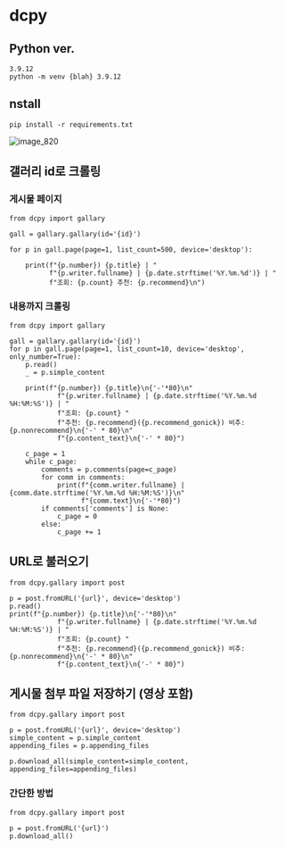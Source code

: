 # dcpy

## Python ver.
    3.9.12
    python -m venv {blah} 3.9.12

## nstall
    pip install -r requirements.txt
![image_820](https://user-images.githubusercontent.com/102517971/160980926-e1a60e63-9b58-4e39-a344-416803259406.png)
    
## 갤러리 id로 크롤링
### 게시물 페이지
    from dcpy import gallary
    
    gall = gallary.gallary(id='{id}')

    for p in gall.page(page=1, list_count=500, device='desktop'):

        print(f"{p.number}) {p.title} | "
              f"{p.writer.fullname} | {p.date.strftime('%Y.%m.%d')} | "
              f"조회: {p.count} 추천: {p.recommend}\n")

### 내용까지 크롤링
    from dcpy import gallary
    
    gall = gallary.gallary(id='{id}')
    for p in gall.page(page=1, list_count=10, device='desktop', only_number=True):
        p.read()
        _ = p.simple_content

        print(f"{p.number}) {p.title}\n{'-'*80}\n"
                f"{p.writer.fullname} | {p.date.strftime('%Y.%m.%d %H:%M:%S')} | "
                f"조회: {p.count} "
                f"추천: {p.recommend}({p.recommend_gonick}) 비추: {p.nonrecommend}\n{'-' * 80}\n"
                f"{p.content_text}\n{'-' * 80}")

        c_page = 1
        while c_page:
            comments = p.comments(page=c_page)
            for comm in comments:
                print(f"{comm.writer.fullname} | {comm.date.strftime('%Y.%m.%d %H:%M:%S')}\n"
                      f"{comm.text}\n{'-'*80}")
            if comments['comments'] is None:
                c_page = 0
            else:
                c_page += 1

## URL로 불러오기
    from dcpy.gallary import post
    
    p = post.fromURL('{url}', device='desktop')
    p.read()
    print(f"{p.number}) {p.title}\n{'-'*80}\n"
                f"{p.writer.fullname} | {p.date.strftime('%Y.%m.%d %H:%M:%S')} | "
                f"조회: {p.count} "
                f"추천: {p.recommend}({p.recommend_gonick}) 비추: {p.nonrecommend}\n{'-' * 80}\n"
                f"{p.content_text}\n{'-' * 80}")
    
## 게시물 첨부 파일 저장하기 (영상 포함)
    from dcpy.gallary import post
    
    p = post.fromURL('{url}', device='desktop')
    simple_content = p.simple_content
    appending_files = p.appending_files
    
    p.download_all(simple_content=simple_content, appending_files=appending_files)   

### 간단한 방법
    from dcpy.gallary import post
    
    p = post.fromURL('{url}')
    p.download_all()

